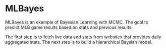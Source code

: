 # MLBayes

MLBayes is an example of Bayesian Learning with MCMC. The goal to predict MLB game results based on stats and previous results. 

The first step is to fetch live data and stats from websites that provides daily aggregated stats. The next step is to build a hierarchical
Baysian model. 
